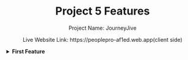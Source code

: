 <div align="center">
  <h1>Project 5 Features</h1>
  <p>Project Name: JourneyJive</p>
  <P>Live Website Link: https://peoplepro-af1ed.web.app(client side) </P>
</div>

<details><summary><b>First Feature</b></summary>
<p>1. My Project Name is JourneyJive. It is a Tourist Guide projects for people with 6 popular packages such like as JiveDiscover, JiveVoyages, JiveDestiny, JiveOdyssey, JiveWanderlust, JiveHorizons   etc. In this project at first it has a navbar which contains the project title JourneyJive with a logo in the left side, in the middle five active routes link Home, Community, Blogs, About Us, Contact Us and right side contains the conditional Login and Logout button for logged in user.So, the navbar is the first features of my project.</p>
<details>

<details><summary><b>Second Feature</b></summary>
<p>2. My Project second feature is a slilder section with three image,title, description and a button which contains below the navbar. In this section here the title and description is different for every images on the slider, it can the contains in the right side of the slider section and left side contains three images with a slider and also implement a notification feature for changing the every slides.</p>
<details>

<details><summary><b>Third Feature</b></summary>
<p>3. My Project third feature is a tab which contains three section named as Overview,Packages and Guides. When we click on overview tab a mountain video clip is playing automatically, now we click on packages tab we can see three packages with it's name title description price a whitelist icon and a button named view package when we click this button it will show the detail information of each package in package details page.</p>
<details>

<details><summary><b>Fourth Feature</b></summary>
<p>4. My Project fourth feature is Tourist Story section which can contains a title, description and two button named as share story and more details.When we click on share story we can see a share text with facebook icon for share story on facebook and when we click more details page we can see the details of each story also below a button named All Stories when we click on it we can see the all the stories in the all story page.</p>
<details>

<details><summary><b>Fifth Feature</b></summary>
<p>5. My Project fifth feature is a footer. It can contains JourneyJive website title with logo and three routes link named as Home, Packages and Media. Here Media route will give 404 not found because there is no route declare as media and no information contains with media component.Now some social media icons added and finally the footer has a copyright symbol with PeoplePro Company Ltd. All rights reserved. text.</p>
<details>
